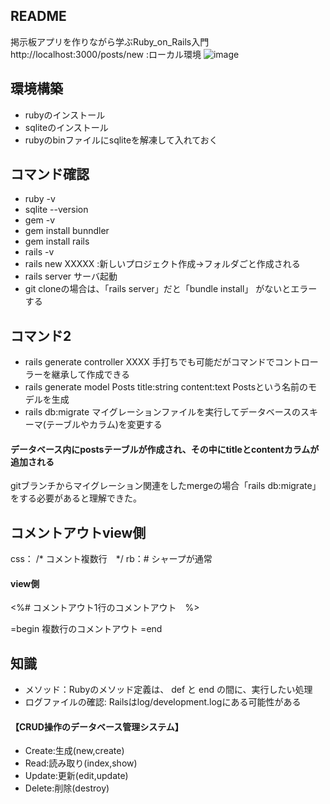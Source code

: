 ## README
掲示板アプリを作りながら学ぶRuby_on_Rails入門<br>
http://localhost:3000/posts/new :ローカル環境
![image](https://github.com/risarisato/ruby_lesson/assets/88628553/944ff110-302f-4f77-bb13-3ba58f308b30)


## 環境構築
- rubyのインストール
- sqliteのインストール
- rubyのbinファイルにsqliteを解凍して入れておく

## コマンド確認
- ruby -v
- sqlite --version
- gem -v
- gem install bunndler
- gem install rails
- rails -v
- rails new XXXXX :新しいプロジェクト作成→フォルダごと作成される
- rails server サーバ起動
- git cloneの場合は、「rails server」だと「bundle install」 がないとエラーする

## コマンド2
- rails generate controller XXXX   手打ちでも可能だがコマンドでコントローラーを継承して作成できる
- rails generate model Posts title:string content:text   Postsという名前のモデルを生成
- rails db:migrate   マイグレーションファイルを実行してデータベースのスキーマ(テーブルやカラム)を変更する
#### データベース内にpostsテーブルが作成され、その中にtitleとcontentカラムが追加される

gitブランチからマイグレーション関連をしたmergeの場合「rails db:migrate」をする必要があると理解できた。

## コメントアウトview側
css： /* コメント複数行　*/
rb：# シャープが通常


#### view側
<%# コメントアウト1行のコメントアウト　%>
<!-- viewヘルパを使わない場合:開発者ツールで見える -->
=begin
複数行のコメントアウト
=end

## 知識
- メソッド：Rubyのメソッド定義は、 def と end の間に、実行したい処理
- ログファイルの確認: Railsはlog/development.logにある可能性がある
#### 【CRUD操作のデータベース管理システム】
- Create:生成(new,create)
- Read:読み取り(index,show)
- Update:更新(edit,update)
- Delete:削除(destroy)
